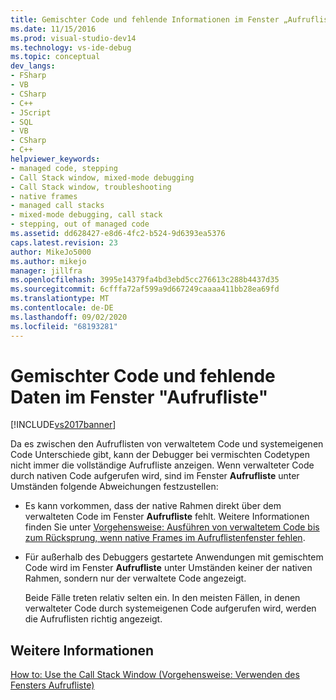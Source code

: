 ```yaml
---
title: Gemischter Code und fehlende Informationen im Fenster „Aufrufliste“ | Microsoft-Dokumentation
ms.date: 11/15/2016
ms.prod: visual-studio-dev14
ms.technology: vs-ide-debug
ms.topic: conceptual
dev_langs:
- FSharp
- VB
- CSharp
- C++
- JScript
- SQL
- VB
- CSharp
- C++
helpviewer_keywords:
- managed code, stepping
- Call Stack window, mixed-mode debugging
- Call Stack window, troubleshooting
- native frames
- managed call stacks
- mixed-mode debugging, call stack
- stepping, out of managed code
ms.assetid: dd628427-e8d6-4fc2-b524-9d6393ea5376
caps.latest.revision: 23
author: MikeJo5000
ms.author: mikejo
manager: jillfra
ms.openlocfilehash: 3995e14379fa4bd3ebd5cc276613c288b4437d35
ms.sourcegitcommit: 6cfffa72af599a9d667249caaaa411bb28ea69fd
ms.translationtype: MT
ms.contentlocale: de-DE
ms.lasthandoff: 09/02/2020
ms.locfileid: "68193281"
---
```

# <a name="mixed-code-and-missing-information-in-the-call-stack-window"></a>Gemischter Code und fehlende Daten im Fenster "Aufrufliste"
[!INCLUDE[vs2017banner](../includes/vs2017banner.md)]

Da es zwischen den Aufruflisten von verwaltetem Code und systemeigenen Code Unterschiede gibt, kann der Debugger bei vermischten Codetypen nicht immer die vollständige Aufrufliste anzeigen. Wenn verwalteter Code durch nativen Code aufgerufen wird, sind im Fenster **Aufrufliste** unter Umständen folgende Abweichungen festzustellen:  
  
- Es kann vorkommen, dass der native Rahmen direkt über dem verwalteten Code im Fenster **Aufrufliste** fehlt. Weitere Informationen finden Sie unter [Vorgehensweise: Ausführen von verwaltetem Code bis zum Rücksprung, wenn native Frames im Aufruflistenfenster fehlen](../debugger/how-to-step-out-of-managed-code-when-native-frames-are-missing-from-the-call-stack-window.md).  
  
- Für außerhalb des Debuggers gestartete Anwendungen mit gemischtem Code wird im Fenster **Aufrufliste** unter Umständen keiner der nativen Rahmen, sondern nur der verwaltete Code angezeigt.  
  
  Beide Fälle treten relativ selten ein. In den meisten Fällen, in denen verwalteter Code durch systemeigenen Code aufgerufen wird, werden die Aufruflisten richtig angezeigt.  
  
## <a name="see-also"></a>Weitere Informationen  
 [How to: Use the Call Stack Window (Vorgehensweise: Verwenden des Fensters Aufrufliste)](../debugger/how-to-use-the-call-stack-window.md)
